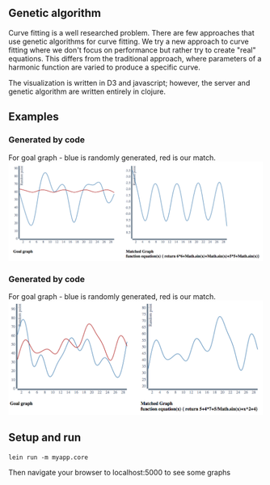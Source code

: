 ## Genetic algorithm

Curve fitting is a well researched problem. There are few approaches that use 
genetic algorithms for curve fitting. We try a new approach to curve fitting 
where we don't focus on performance but rather try to create "real" equations.
This differs from the traditional approach, where parameters of a harmonic function
are varied to produce a specific curve. 

The visualization is written in D3 and javascript; however, the server and genetic
algorithm are written entirely in clojure. 

## Examples 

### Generated by code

For  goal graph - blue is randomly generated, red is our match.
![An example graph](./example1.png "First example")

### Generated by code 

For  goal graph - blue is randomly generated, red is our match.
![An example graph](./example2.png "First example")

## Setup and run

```
lein run -m myapp.core
```

Then navigate your browser to localhost:5000 to see some graphs
